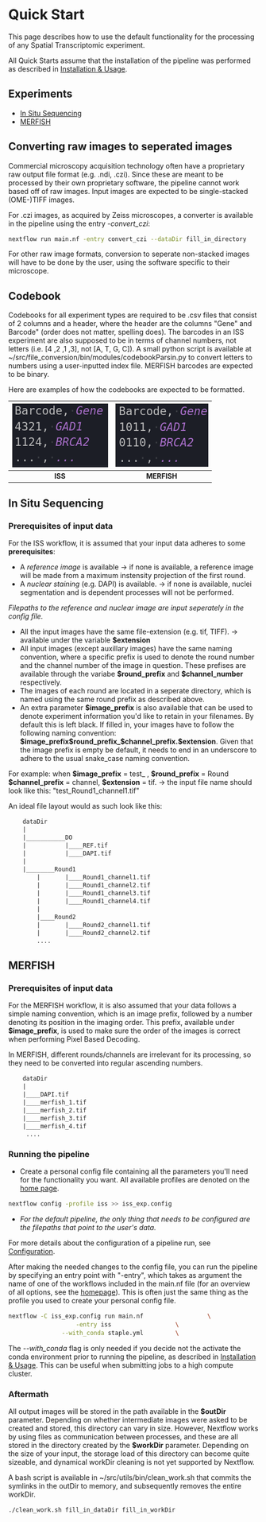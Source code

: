# Quick Start

This page describes how to use the default functionality for the processing of any Spatial Transcriptomic experiment.

All Quick Starts assume that the installation of the pipeline was performed as described in [Installation & Usage](installation.md).

## Experiments

- [In Situ Sequencing](#in-situ-sequencing)
- [MERFISH](#MERFISH)

## Converting raw images to seperated images

Commercial microscopy acquisition technology often have a proprietary raw output file format (e.g. .ndi, .czi). Since these are meant to be processed by their own proprietary software, the pipeline cannot work based off of raw images. Input images are expected to be single-stacked (OME-)TIFF images. 

For .czi images, as acquired by Zeiss microscopes, a converter is available in the pipeline using the entry *-convert\_czi*:
```bash
nextflow run main.nf -entry convert_czi --dataDir fill_in_directory
```
For other raw image formats, conversion to seperate non-stacked images will have to be done by the user, using the software specific to their microscope.

## Codebook
Codebooks for all experiment types are required to be .csv files that consist of 2 columns and a header, where the header are the columns "Gene" and Barcode" (order does not matter, spelling does). The barcodes in an ISS experiment are also supposed to be in terms of channel numbers, not letters (i.e. [4 ,2 ,1 ,3], not [A, T, G, C]). A small python script is available at ~/src/file_conversion/bin/modules/codebookParsin.py to convert letters to numbers using a user-inputted index file. MERFISH barcodes are expected to be binary. 

Here are examples of how the codebooks are expected to be formatted.

| ![iss_codebook](assets/img/iss_codebook_example.png) | ![merfish_codebook](assets/img/merfish_codebook_example.png)  
|:--:| :--:| 
| **ISS** | **MERFISH** | 



## In Situ Sequencing

### Prerequisites of input data

For the ISS workflow, it is assumed that your input data adheres to some **prerequisites**:

- A *reference image* is available &rarr; if none is available, a reference image will be made from a maximum instensity projection of the first round.
- A *nuclear staining* (e.g. DAPI) is available. &rarr; if none is available, nuclei segmentation and is dependent processes will not be performed.

*Filepaths to the reference and nuclear image are input seperately in the config file.*
- All the input images have the same file-extension (e.g. tif, TIFF). &rarr; available under the variable **$extension**
- All input images (except auxillary images) have the same naming convention, where a specific prefix is used to denote the round number and the channel number of the image in question. These prefises are available through the variabe **$round\_prefix** and **\$channel\_number** respectively.
- The images of each round are located in a seperate directory, which is named using the same round prefix as described above.
- An extra parameter **\$image_prefix** is also available that can be used to denote experiment information you'd like to retain in your filenames. By default this is left black. If filled in, your images have to follow the following naming convention: **\$image_prefix\$round_prefix_\$channel_prefix.\$extension**. Given that the image prefix is empty be default, it needs to end in an underscore to adhere to the usual snake_case naming convention.

For example: when **\$image_prefix** = test\_ , **\$round_prefix** = Round **\$channel_prefix** = channel, **\$extension** = tif. &rarr; the input file name should look like this:  "test\_Round1\_channel1.tif"

An ideal file layout would as such look like this:

```
    dataDir
    |
    |___________DO
    |           |____REF.tif
    |           |____DAPI.tif
    |
    |________Round1
        |       |____Round1_channel1.tif
        |       |____Round1_channel2.tif
        |       |____Round1_channel3.tif
        |       |____Round1_channel4.tif
        |
        |____Round2
        |       |____Round2_channel1.tif
        |       |____Round2_channel2.tif
        ....
```

## MERFISH 
### Prerequisites of input data

For the MERFISH workflow, it is also assumed that your data follows a simple naming convention, which is an image prefix, followed by a number denoting its position in the imaging order. This prefix, available under **\$image\_prefix**, is used to make sure the order of the images is correct when performing Pixel Based Decoding. 

In MERFISH, different rounds/channels are irrelevant for its processing, so they need to be converted into regular ascending numbers. 


```
    dataDir
    |
    |____DAPI.tif
    |____merfish_1.tif
    |____merfish_2.tif
    |____merfish_3.tif
    |____merfish_4.tif
     ....
```



### Running the pipeline
- Create a personal config file containing all the parameters you'll need for the functionality you want. All available profiles are denoted on the [home page](index.md).
 ```bash
nextflow config -profile iss >> iss_exp.config
  ```
- *For the default pipeline, the only thing that needs to be configured are the filepaths that point to the user's data.*

For more details about the configuration of a pipeline run, see [Configuration](configuration.md).

 After making the needed changes to the config file, you can run the pipeline by specifying an entry point with "-entry", which takes as argument the name of one of the workflows included in the main.nf file (for an overview of all options, see the [homepage](index.md)). This is often just the same thing as the profile you used to create your personal config file.


 ```bash
nextflow -C iss_exp.config run main.nf	                \
			        -entry iss	                \
				--with_conda staple.yml	        \
```

The *\-\-with_conda* flag is only needed if you decide not the activate the conda environment prior to running the pipeline, as described in [Installation & Usage](installation.md). This can be useful when submitting jobs to a high compute cluster.



### Aftermath
All output images will be stored in the path available in the **\$outDir** parameter. Depending on whether intermediate images were asked to be created and stored, this directory can vary in size. However, Nextflow works by using files as communication between processes, and these are all stored in the directory created by the **$workDir** parameter. Depending on the size of your input, the storage load of this directory can become quite sizeable, and dynamical workDir cleaning is not yet supported by Nextflow. 

A bash script is available in ~/src/utils/bin/clean_work.sh that commits the symlinks in the outDir to memory, and subsequently removes the entire workDir. 
````bash
./clean_work.sh fill_in_dataDir fill_in_workDir
````





